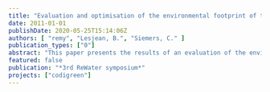 ```yaml
---
title: "Evaluation and optimisation of the environmental footprint of the Braunschweig sanitation concept with Life Cycle Assessment"
date: 2011-01-01
publishDate: 2020-05-25T15:14:06Z
authors: [ "remy", "Lesjean, B.", "Siemers, C." ]
publication_types: ["0"]
abstract: "This paper presents the results of an evaluation of the environmental footprint of the Braunschweig wastewater scheme with Life Cycle Assessment. All relevant inputs and outputs of the system are quantified in a substance flow model and evaluated with a set of environmental indicators for cumulative energy demand, carbon footprint, acidification, eutrophication, and human and ecotoxicity. The  analysis shows that energy demand and carbon footprint of the Braunschweig system are to a large extent offset by credits accounted for valuable products such as electricity from biogas production, nutrients and irrigation water. The eutrophication of surface waters via nutrient emissions is reduced in comparison to a conventional system discharging all effluent directly into the river, because some nutrients are diverted to agriculture. For human and ecotoxicity, a close monitoring of pollutant concentrations in soil is recommended to prevent negative effects on human health and ecosystems. Normalised indicators indicate the importance of the primary function of the wastewater system (= protection of surface waters) before optimisation of secondary environmental impacts such as energy demand and carbon footprint. A further decrease of the energy-related environmentalfootprint can be reached by applying optimisation measures such as the addition of grass as co-substrate into the digestor, thermal hydrolysis of excess sludge, or nutrient recovery from sludge liquors."
featured: false
publication: "*3rd ReWater symposium*"
projects: ["codigreen"]
---
```


